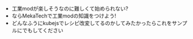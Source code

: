 - 工業modが楽しそうなのに難しくて始められない?
- ならMekaTechで工業modの知識をつけよう!
- どんなふうにkubejsでレシピ改変してるのかしてみたかったらこれをサンプルにでもしてください
